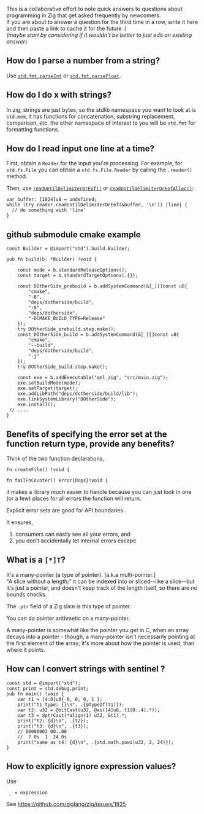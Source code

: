 This is a collaborative effort to note quick answers to questions about programming in Zig that get asked frequently by newcomers.  
If you are about to answer a question for the third time in a row, write it here and then paste a link to cache it for the future :)  
_(maybe start by considering if it wouldn't be better to just edit an existing answer)_

## How do I parse a number from a string?
Use [`std.fmt.parseInt`](https://github.com/ziglang/zig/blob/3bf72f2b3add70ad0671c668baf251f2db93abbf/lib/std/fmt.zig#L1357) or [`std.fmt.parseFloat`](https://github.com/ziglang/zig/blob/3bf72f2b3add70ad0671c668baf251f2db93abbf/lib/std/fmt/parse_float.zig#L341).

## How do I do x with strings?
In zig, strings are just bytes, so the stdlib namespace you want to look at is `std.mem`, it has functions for concatenation, substring replacement, comparison, etc. the other namespace of interest to you will be `std.fmt` for formatting functions.

## How do I read input one line at a time?

First, obtain a `Reader` for the input you're processing. For example, for `std.fs.File` you can obtain a `std.fs.File.Reader` by calling the `.reader()` method.

Then, use [`readUntilDelimiterOrEof()`](https://ziglang.org/documentation/master/std/#std;fs.File.Reader.readUntilDelimiterOrEof) or [`readUntilDelimiterOrEofAlloc()`](https://ziglang.org/documentation/master/std/#std;fs.File.Reader.readUntilDelimiterOrEofAlloc):

```zig
var buffer: [1024]u8 = undefined;
while (try reader.readUntilDelimiterOrEof(&buffer, '\n')) |line| {
  // do something with 'line'
}
```

## github submodule cmake example

```zig
const Builder = @import("std").build.Builder;

pub fn build(b: *Builder) !void {

    const mode = b.standardReleaseOptions();
    const target = b.standardTargetOptions(.{});
    
    const DOtherSide_prebuild = b.addSystemCommand(&[_][]const u8{
        "cmake",
        "-B",
        "deps/dotherside/build",
        "-S",
        "deps/dotherside",
        "-DCMAKE_BUILD_TYPE=Release"
    });
    try DOtherSide_prebuild.step.make();
    const DOtherSide_build = b.addSystemCommand(&[_][]const u8{
        "cmake",
        "--build",
        "deps/dotherside/build",
        "-j"
    });
    try DOtherSide_build.step.make();
    
    const exe = b.addExecutable("qml_zig", "src/main.zig");
    exe.setBuildMode(mode);
    exe.setTarget(target);
    exe.addLibPath("deps/dotherside/build/lib");
    exe.linkSystemLibrary("DOtherSide");
    exe.install();
 // ....
}
```

##  Benefits of specifying the error set at the function return type, provide any benefits?

Think of the two function declarations,

```
fn createFile() !void { 

fn failFnCounter() error{Oops}!void { 
```

it makes a library much easier to handle because you can just look in one (or a few) places for all errors the function will return.

Explicit error sets are good for API boundaries. 

It ensures,
1) consumers can easily see all your errors, and 
2) you don't accidentally let internal errors escape


## What is a `[*]T`?

It's a many-pointer (a type of pointer). [a.k.a multi-pointer.]  
"A slice without a length;" it can be indexed into or sliced--like a slice--but it's just a pointer, and doesn't keep track of the length itself, so there are no bounds checks.  

The `.ptr` field of a Zig slice is this type of pointer.  

You can do pointer arithmetic on a many-pointer.  

A many-pointer is somewhat like the pointer you get in C, when an array decays into a pointer - though, a many-pointer isn't necessarily pointing at the first element of the array; it's more about how the pointer is used, than where it points.

## How can I convert strings with sentinel ?

```zig
const std = @import("std");
const print = std.debug.print;
pub fn main() !void {
    var t1 = [4:0]u8{ 0, 0, 0, 1 };
    print("t1 type: {}\n", .{@TypeOf(t1)});
    var t2: u32 = @bitCast(u32, @as([4]u8, t1[0..4].*));
    var t3 = @ptrCast(*align(1) u32, &t1).*;
    print("t2: {d}\n", .{t2});
    print("t3: {d}\n", .{t3});
    // 00000001 00..00
    //  7 0s  1  24 0s
    print("same as t4: {d}\n", .{std.math.powi(u32, 2, 24)});
}
```

## How to explicitly ignore expression values?

Use
```zig
 _ = expression
```
See https://github.com/ziglang/zig/issues/1825